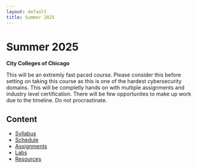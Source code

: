 ```yaml
---
layout: default
title: Summer 2025
---
```

# Summer 2025 
**City Colleges of Chicago** 

This will be an extremly fast paced course. Please consider this before setting on taking this course as this is one of the hardest cybersecurity domains. This will be completly hands on with multiple assignments and industry level certification. There will be few opportunites to make up work due to the timeline. Do not procrastinate. 

## Content
- [Syllabus](syllabus.md)
- [Schedule](schedule.md) 
- [Assignments](assignments/)
- [Labs](labs/)
- [Resources](resources.md)
 
